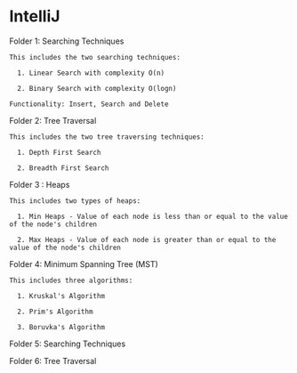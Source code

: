 # IntelliJ

Folder 1: Searching Techniques

    This includes the two searching techniques:

      1. Linear Search with complexity O(n)

      2. Binary Search with complexity O(logn)

    Functionality: Insert, Search and Delete

Folder 2: Tree Traversal

    This includes the two tree traversing techniques:

      1. Depth First Search 

      2. Breadth First Search

Folder 3 : Heaps

    This includes two types of heaps:

      1. Min Heaps - Value of each node is less than or equal to the value of the node's children

      2. Max Heaps - Value of each node is greater than or equal to the value of the node's children

Folder 4: Minimum Spanning Tree (MST)

    This includes three algorithms:

      1. Kruskal's Algorithm

      2. Prim's Algorithm

      3. Boruvka's Algorithm

Folder 5: Searching Techniques

Folder 6: Tree Traversal
